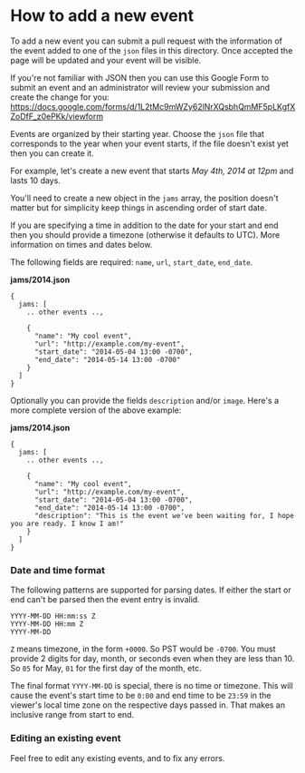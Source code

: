 # How to add a new event

To add a new event you can submit a pull request with the information of the event
added to one of the `json` files in this directory. Once accepted
the page will be updated and your event will be visible.

If you're not familiar with JSON then you can use this Google Form to submit an event and an administrator will review your submission and create the change for you: <https://docs.google.com/forms/d/1L2tMc9mWZy62lNrXQsbhQmMF5pLKgfXZoDfF_z0ePKk/viewform>

Events are organized by their starting year. Choose the `json` file that
corresponds to the year when your event starts, if the file doesn't exist yet
then you can create it.

For example, let's create a new event that starts *May 4th, 2014 at 12pm* and
lasts 10 days.

You'll need to create a new object in the `jams` array, the position doesn't
matter but for simplicity keep things in ascending order of start date.

If you are specifying a time in addition to the date for your start and end then
you should provide a timezone (otherwise it defaults to UTC). More information
on times and dates below.

The following fields are required: `name`,  `url`, `start_date`, `end_date`.

**jams/2014.json**

    {
      jams: [
        .. other events ..,

        {
          "name": "My cool event",
          "url": "http://example.com/my-event",
          "start_date": "2014-05-04 13:00 -0700",
          "end_date": "2014-05-14 13:00 -0700"
        }
      ]
    }



Optionally you can provide the fields `description` and/or `image`.
Here's a more complete version of the above example:

**jams/2014.json**

    {
      jams: [
        .. other events ..,

        {
          "name": "My cool event",
          "url": "http://example.com/my-event",
          "start_date": "2014-05-04 13:00 -0700",
          "end_date": "2014-05-14 13:00 -0700",
          "description": "This is the event we've been waiting for, I hope you are ready. I know I am!"
        }
      ]
    }

### Date and time format

The following patterns are supported for parsing dates. If either the start or
end can't be parsed then the event entry is invalid.

    YYYY-MM-DD HH:mm:ss Z
    YYYY-MM-DD HH:mm Z
    YYYY-MM-DD


`Z` means timezone, in the form `+0000`. So PST would be `-0700`. You must
provide 2 digits for day, month, or seconds even when they are less than 10. So
`05` for May, `01` for the first day of the month, etc.

The final format `YYYY-MM-DD` is special, there is no time or timezone. This
will cause the event's start time to be `0:00` and end time to be `23:59` in the
viewer's local time zone on the respective days passed in. That makes an
inclusive range from start to end.

### Editing an existing event

Feel free to edit any existing events, and to fix any errors.